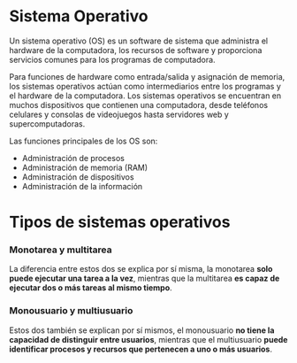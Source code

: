 # Sistema Operativo
Un sistema operativo (OS) es un software de sistema que administra el hardware de la computadora, los recursos de software y proporciona servicios comunes para los programas de computadora. 

Para funciones de hardware como entrada/salida y asignación de memoria, los sistemas operativos actúan como intermediarios entre los programas y el hardware de la computadora. Los sistemas operativos se encuentran en muchos dispositivos que contienen una computadora, desde teléfonos celulares y consolas de videojuegos hasta servidores web y supercomputadoras.

Las funciones principales de los OS son:
- Administración de procesos
- Administración de memoria (RAM)
- Administración de dispositivos
- Administración de la información

# Tipos de sistemas operativos
### Monotarea y multitarea
La diferencia entre estos dos se explica por sí misma, la monotarea **solo puede ejecutar una tarea a la vez**, mientras que la multitarea **es capaz de ejecutar dos o más tareas al mismo tiempo**.

### Monousuario y multiusuario
Estos dos también se explican por sí mismos, el monousuario **no tiene la capacidad de distinguir entre usuarios**, mientras que el multiusuario **puede identificar procesos y recursos que pertenecen a uno o más usuarios**.
